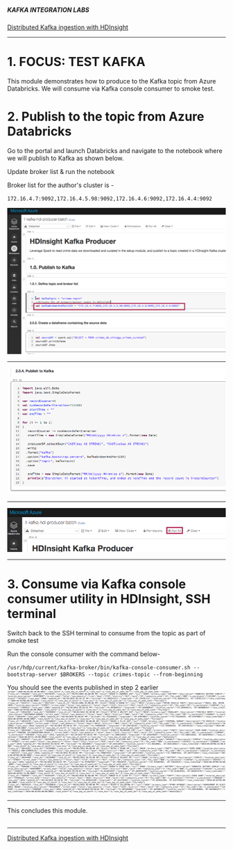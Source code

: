 ##### KAFKA INTEGRATION LABS

[Distributed Kafka ingestion with HDInsight](README.md)
<hr>


# 1. FOCUS: TEST KAFKA 

This module demonstrates how to produce to the Kafka topic from Azure Databricks.  We will consume via Kafka console consumer to smoke test.<br>

# 2. Publish to the topic from Azure Databricks

Go to the portal and launch Databricks and navigate to the notebook where we will publish to Kafka as shown below.<br>

Update broker list & run the notebook

Broker list for the author's cluster is -
```
172.16.4.7:9092,172.16.4.5.98:9092,172.16.4.6:9092,172.16.4.4:9092
```

![HDI-45](../images/HDI-45.png)
<br><hr>

![HDI-46](../images/HDI-46.png)
<br><hr>

![HDI-47](../images/HDI-47.png)
<br><hr>


# 3. Consume via Kafka console consumer utility in HDInsight, SSH terminal

Switch back to the SSH terminal to consume from the topic as part of smoke test

Run the console consumer with the command below-
```
/usr/hdp/current/kafka-broker/bin/kafka-console-consumer.sh --bootstrap-server $BROKERS --topic crimes-topic --from-beginning
```

You should see the events published in step 2 earlier
![HDI-49](../images/HDI-49.png)
<br><hr>

This concludes this module.<br><br>

<hr>

[Distributed Kafka ingestion with HDInsight](README.md)

